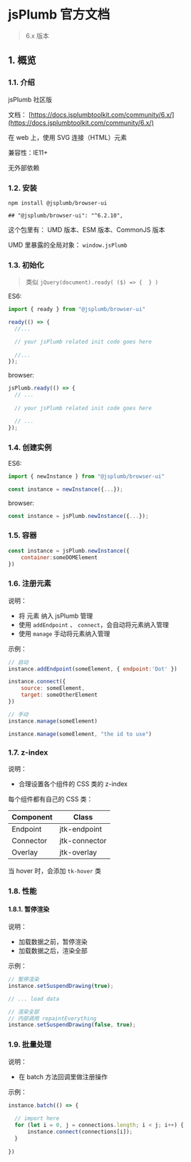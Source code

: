 # jsPlumb 官方文档

> 6.x 版本

## 1. 概览

### 1.1. 介绍

jsPlumb 社区版

文档： [https://docs.jsplumbtoolkit.com/community/6.x/](https://docs.jsplumbtoolkit.com/community/6.x/)

在 web 上，使用 SVG 连接（HTML）元素

兼容性：IE11+

无外部依赖

### 1.2. 安装

```shell
npm install @jsplumb/browser-ui

## "@jsplumb/browser-ui": "^6.2.10",
```

这个包里有： UMD 版本、ESM 版本、CommonJS  版本

UMD 里暴露的全局对象： `window.jsPlumb`

### 1.3. 初始化

>类似 `jQuery(document).ready( ($) => {  } )`

ES6:

```js
import { ready } from "@jsplumb/browser-ui"

ready(() => {
  //...           

  // your jsPlumb related init code goes here
  
  //...  
});
```

browser: 

```js
jsPlumb.ready(() => {
  // ...           
  
  // your jsPlumb related init code goes here

  // ...  
});
```

### 1.4. 创建实例

ES6: 

```js
import { newInstance } from "@jsplumb/browser-ui"

const instance = newInstance({...});
```

browser: 

```js
const instance = jsPlumb.newInstance({...});
```

### 1.5. 容器

```js
const instance = jsPlumb.newInstance({
    container:someDOMElement
})
```

### 1.6. 注册元素

说明：

* 将 元素 纳入 jsPlumb 管理
* 使用 `addEndpoint` 、 `connect`，会自动将元素纳入管理
* 使用 `manage` 手动将元素纳入管理

示例：

```js
// 自动
instance.addEndpoint(someElement, { endpoint:'Dot' })

instance.connect({
    source: someElement,
    target: someOtherElement
})

// 手动
instance.manage(someElement)

instance.manage(someElement, "the id to use")
```

### 1.7. z-index

说明：

* 合理设置各个组件的 CSS 类的 z-index

每个组件都有自己的 CSS 类：

| Component	| Class |
| - | - |
| Endpoint |	jtk-endpoint |
| Connector |	jtk-connector |
| Overlay |	jtk-overlay |

当 hover 时，会添加 `tk-hover` 类

### 1.8. 性能

#### 1.8.1. 暂停渲染

说明：

* 加载数据之前，暂停渲染
* 加载数据之后，渲染全部

示例：

```js
// 暂停渲染
instance.setSuspendDrawing(true);

// ... load data

// 渲染全部
// 内部调用 repaintEverything
instance.setSuspendDrawing(false, true); 
```

### 1.9. 批量处理

说明：

* 在 batch 方法回调里做注册操作

示例：

```js
instance.batch(() => {
    
  // import here
  for (let i = 0, j = connections.length; i < j; i++) {
      instance.connect(connections[i]);
  }
  
})
```